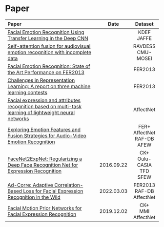 # Paper
| Paper | Date |Dataset|
| :- | :-: | :-: |   
| [Facial Emotion Recognition Using Transfer Learning in the Deep CNN]() || KDEF <br> JAFFE
| [Self-attention fusion for audiovisual emotion recognition with incomplete data](https://arxiv.org/pdf/2201.11095v1.pdf) || RAVDESS <br> CMU-MOSEI
| [Facial Emotion Recognition: State of the Art Performance on FER2013](https://arxiv.org/ftp/arxiv/papers/2105/2105.03588.pdf) || FER2013
| [Challenges in Representation Learning: A report on three machine learning contests](https://arxiv.org/pdf/1307.0414v1.pdf) || FER2013
| [Facial expression and attributes recognition based on multi-task learning of lightweight neural networks](https://arxiv.org/pdf/2103.17107.pdf) || AffectNet
| [Exploring Emotion Features and Fusion Strategies for Audio-Video Emotion Recognition](https://arxiv.org/pdf/2012.13912v1.pdf) || FER+ <br> AffectNet <br> RAF-DB <br> AFEW
| [FaceNet2ExpNet: Regularizing a Deep Face Recognition Net for Expression Recognition](https://arxiv.org/pdf/1609.06591v2.pdf) | 2016.09.22 | CK+ <br> Oulu-CASIA <br> TFD <br> SFEW
| [Ad-Corre: Adaptive Correlation-Based Loss for Facial Expression Recognition in the Wild](https://ieeexplore.ieee.org/document/9727163) | 2022.03.03 | FER2013 <br> RAF-DB <br> AffectNet
| [Facial Motion Prior Networks for Facial Expression Recognition](https://arxiv.org/pdf/1902.08788v2.pdf) | 2019.12.02 | CK+ <br> MMI <br> AffectNet
